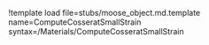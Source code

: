 !template load file=stubs/moose_object.md.template name=ComputeCosseratSmallStrain syntax=/Materials/ComputeCosseratSmallStrain